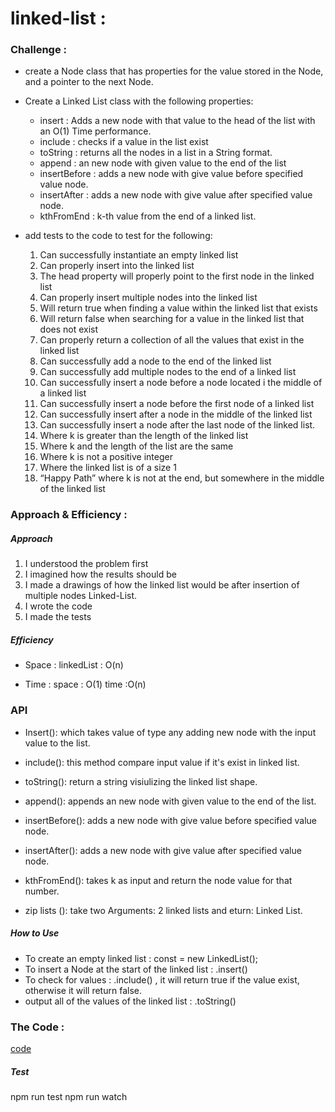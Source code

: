 # linked-list :

### Challenge :

* create a Node class that has properties for the value stored in the Node, and a pointer to the next Node.

* Create a Linked List class with the following properties:
  * insert : Adds a new node with that value to the head of the list with an O(1) Time performance.
  * include : checks if a value in the list exist
  * toString : returns all the nodes in a list in a String format.
  *  append :  an new node with given value to the end of the list
  * insertBefore : adds a new node with give value before specified value node.
  * insertAfter : adds a new node with give value after specified value node.
  * kthFromEnd : k-th value from the end of a linked list.


* add tests to the code to test for the following:
  1. Can successfully instantiate an empty linked list
  2. Can properly insert into the linked list
  3. The head property will properly point to the first node in the linked list
  4. Can properly insert multiple nodes into the linked list
  5. Will return true when finding a value within the linked list that exists
  6. Will return false when searching for a value in the linked list that does not exist
  7. Can properly return a collection of all the values that exist in the linked list
  8. Can successfully add a node to the end of the linked list
  9. Can successfully add multiple nodes to the end of a linked list
  10. Can successfully insert a node before a node located i the middle of a linked list
  11. Can successfully insert a node before the first node of a linked list
  12. Can successfully insert after a node in the middle of the linked list
  13. Can successfully insert a node after the last node of the linked list.
  14. Where k is greater than the length of the linked list
  15. Where k and the length of the list are the same
  16. Where k is not a positive integer
  17. Where the linked list is of a size 1
  18. “Happy Path” where k is not at the end, but somewhere in the middle of the linked list

### Approach & Efficiency :

##### Approach

1. I understood the problem first
2. I imagined how the results should be
3. I made a drawings of how the linked list would be after insertion of multiple nodes Linked-List.
4. I wrote the code
5. I made the tests

##### Efficiency

* Space :
  linkedList : O(n)

* Time :
 space : O(1)
 time :O(n)

### API

* Insert(): which takes value of type any adding new node with the input value to the list.

* include(): this method compare input value if it's exist in linked list.

* toString(): return a string visiulizing the linked list shape.

* append(): appends an new node with given value to the end of the list.

* insertBefore(): adds a new node with give value before specified value node.

* insertAfter(): adds a new node with give value after specified value node.

* kthFromEnd(): takes k as input and return the node value for that number.

* zip lists (): take two Arguments: 2 linked lists and eturn: Linked List.


##### How to Use
* To create an empty linked list : const  <name> = new LinkedList();
* To insert a Node at the start of the linked list : <name of linked list>.insert(<value>)
* To check for values : <name of linked list>.include(<value>) , it will return true if the value exist, otherwise it will return false.
* output all of the values of the linked list : <name of linked list>.toString()

### The Code :

[code](https://github.com/Sukina12/401-data-structures-and-algorithms/blob/main/javascript/linked-list/LinkedList.js)
##### Test
npm run test
npm run watch

